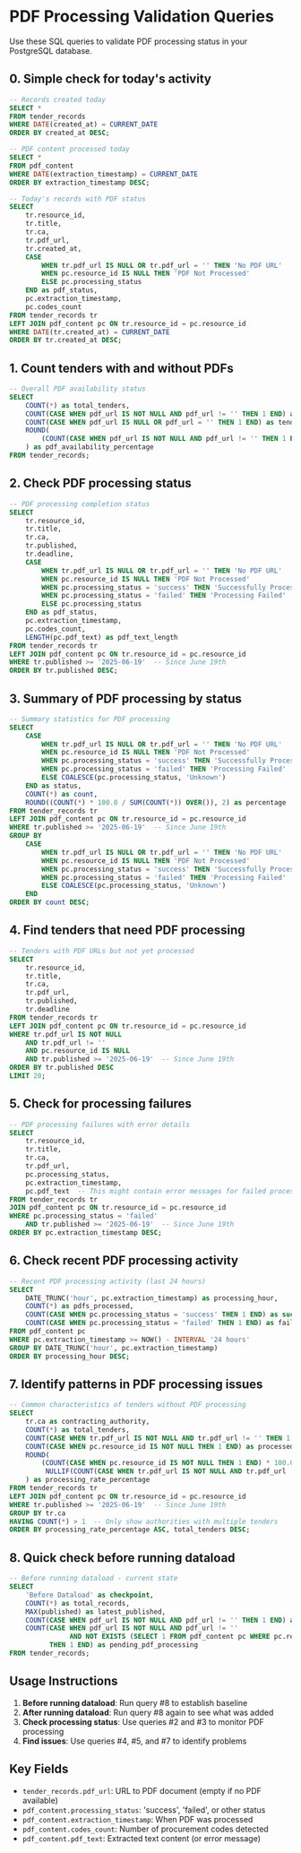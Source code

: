 # PDF Processing Validation Queries

Use these SQL queries to validate PDF processing status in your PostgreSQL database.

## 0. Simple check for today's activity

```sql
-- Records created today
SELECT *
FROM tender_records 
WHERE DATE(created_at) = CURRENT_DATE
ORDER BY created_at DESC;
```

```sql
-- PDF content processed today
SELECT *
FROM pdf_content
WHERE DATE(extraction_timestamp) = CURRENT_DATE
ORDER BY extraction_timestamp DESC;
```

```sql
-- Today's records with PDF status
SELECT 
    tr.resource_id,
    tr.title,
    tr.ca,
    tr.pdf_url,
    tr.created_at,
    CASE 
        WHEN tr.pdf_url IS NULL OR tr.pdf_url = '' THEN 'No PDF URL'
        WHEN pc.resource_id IS NULL THEN 'PDF Not Processed'
        ELSE pc.processing_status
    END as pdf_status,
    pc.extraction_timestamp,
    pc.codes_count
FROM tender_records tr
LEFT JOIN pdf_content pc ON tr.resource_id = pc.resource_id
WHERE DATE(tr.created_at) = CURRENT_DATE
ORDER BY tr.created_at DESC;
```

## 1. Count tenders with and without PDFs

```sql
-- Overall PDF availability status
SELECT 
    COUNT(*) as total_tenders,
    COUNT(CASE WHEN pdf_url IS NOT NULL AND pdf_url != '' THEN 1 END) as tenders_with_pdf_url,
    COUNT(CASE WHEN pdf_url IS NULL OR pdf_url = '' THEN 1 END) as tenders_without_pdf_url,
    ROUND(
        (COUNT(CASE WHEN pdf_url IS NOT NULL AND pdf_url != '' THEN 1 END) * 100.0 / COUNT(*)), 2
    ) as pdf_availability_percentage
FROM tender_records;
```

## 2. Check PDF processing status

```sql
-- PDF processing completion status
SELECT 
    tr.resource_id,
    tr.title,
    tr.ca,
    tr.published,
    tr.deadline,
    CASE 
        WHEN tr.pdf_url IS NULL OR tr.pdf_url = '' THEN 'No PDF URL'
        WHEN pc.resource_id IS NULL THEN 'PDF Not Processed'
        WHEN pc.processing_status = 'success' THEN 'Successfully Processed'
        WHEN pc.processing_status = 'failed' THEN 'Processing Failed'
        ELSE pc.processing_status
    END as pdf_status,
    pc.extraction_timestamp,
    pc.codes_count,
    LENGTH(pc.pdf_text) as pdf_text_length
FROM tender_records tr
LEFT JOIN pdf_content pc ON tr.resource_id = pc.resource_id
WHERE tr.published >= '2025-06-19'  -- Since June 19th
ORDER BY tr.published DESC;
```

## 3. Summary of PDF processing by status

```sql
-- Summary statistics for PDF processing
SELECT 
    CASE 
        WHEN tr.pdf_url IS NULL OR tr.pdf_url = '' THEN 'No PDF URL'
        WHEN pc.resource_id IS NULL THEN 'PDF Not Processed'
        WHEN pc.processing_status = 'success' THEN 'Successfully Processed'
        WHEN pc.processing_status = 'failed' THEN 'Processing Failed'
        ELSE COALESCE(pc.processing_status, 'Unknown')
    END as status,
    COUNT(*) as count,
    ROUND((COUNT(*) * 100.0 / SUM(COUNT(*)) OVER()), 2) as percentage
FROM tender_records tr
LEFT JOIN pdf_content pc ON tr.resource_id = pc.resource_id
WHERE tr.published >= '2025-06-19'  -- Since June 19th
GROUP BY 
    CASE 
        WHEN tr.pdf_url IS NULL OR tr.pdf_url = '' THEN 'No PDF URL'
        WHEN pc.resource_id IS NULL THEN 'PDF Not Processed'
        WHEN pc.processing_status = 'success' THEN 'Successfully Processed'
        WHEN pc.processing_status = 'failed' THEN 'Processing Failed'
        ELSE COALESCE(pc.processing_status, 'Unknown')
    END
ORDER BY count DESC;
```

## 4. Find tenders that need PDF processing

```sql
-- Tenders with PDF URLs but not yet processed
SELECT 
    tr.resource_id,
    tr.title,
    tr.ca,
    tr.pdf_url,
    tr.published,
    tr.deadline
FROM tender_records tr
LEFT JOIN pdf_content pc ON tr.resource_id = pc.resource_id
WHERE tr.pdf_url IS NOT NULL 
    AND tr.pdf_url != ''
    AND pc.resource_id IS NULL
    AND tr.published >= '2025-06-19'  -- Since June 19th
ORDER BY tr.published DESC
LIMIT 20;
```

## 5. Check for processing failures

```sql
-- PDF processing failures with error details
SELECT 
    tr.resource_id,
    tr.title,
    tr.ca,
    tr.pdf_url,
    pc.processing_status,
    pc.extraction_timestamp,
    pc.pdf_text  -- This might contain error messages for failed processing
FROM tender_records tr
JOIN pdf_content pc ON tr.resource_id = pc.resource_id
WHERE pc.processing_status = 'failed'
    AND tr.published >= '2025-06-19'  -- Since June 19th
ORDER BY pc.extraction_timestamp DESC;
```

## 6. Check recent PDF processing activity

```sql
-- Recent PDF processing activity (last 24 hours)
SELECT 
    DATE_TRUNC('hour', pc.extraction_timestamp) as processing_hour,
    COUNT(*) as pdfs_processed,
    COUNT(CASE WHEN pc.processing_status = 'success' THEN 1 END) as successful,
    COUNT(CASE WHEN pc.processing_status = 'failed' THEN 1 END) as failed
FROM pdf_content pc
WHERE pc.extraction_timestamp >= NOW() - INTERVAL '24 hours'
GROUP BY DATE_TRUNC('hour', pc.extraction_timestamp)
ORDER BY processing_hour DESC;
```

## 7. Identify patterns in PDF processing issues

```sql
-- Common characteristics of tenders without PDF processing
SELECT 
    tr.ca as contracting_authority,
    COUNT(*) as total_tenders,
    COUNT(CASE WHEN tr.pdf_url IS NOT NULL AND tr.pdf_url != '' THEN 1 END) as with_pdf_url,
    COUNT(CASE WHEN pc.resource_id IS NOT NULL THEN 1 END) as processed_pdfs,
    ROUND(
        (COUNT(CASE WHEN pc.resource_id IS NOT NULL THEN 1 END) * 100.0 / 
         NULLIF(COUNT(CASE WHEN tr.pdf_url IS NOT NULL AND tr.pdf_url != '' THEN 1 END), 0)), 2
    ) as processing_rate_percentage
FROM tender_records tr
LEFT JOIN pdf_content pc ON tr.resource_id = pc.resource_id
WHERE tr.published >= '2025-06-19'  -- Since June 19th
GROUP BY tr.ca
HAVING COUNT(*) > 1  -- Only show authorities with multiple tenders
ORDER BY processing_rate_percentage ASC, total_tenders DESC;
```

## 8. Quick check before running dataload

```sql
-- Before running dataload - current state
SELECT 
    'Before Dataload' as checkpoint,
    COUNT(*) as total_records,
    MAX(published) as latest_published,
    COUNT(CASE WHEN pdf_url IS NOT NULL AND pdf_url != '' THEN 1 END) as records_with_pdf,
    COUNT(CASE WHEN pdf_url IS NOT NULL AND pdf_url != '' 
               AND NOT EXISTS (SELECT 1 FROM pdf_content pc WHERE pc.resource_id = tender_records.resource_id) 
          THEN 1 END) as pending_pdf_processing
FROM tender_records;
```

## Usage Instructions

1. **Before running dataload**: Run query #8 to establish baseline
2. **After running dataload**: Run query #8 again to see what was added
3. **Check processing status**: Use queries #2 and #3 to monitor PDF processing
4. **Find issues**: Use queries #4, #5, and #7 to identify problems

## Key Fields

- `tender_records.pdf_url`: URL to PDF document (empty if no PDF available)
- `pdf_content.processing_status`: 'success', 'failed', or other status
- `pdf_content.extraction_timestamp`: When PDF was processed
- `pdf_content.codes_count`: Number of procurement codes detected
- `pdf_content.pdf_text`: Extracted text content (or error message)
